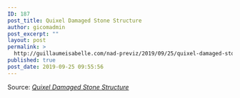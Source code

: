 ```yaml
---
ID: 187
post_title: Quixel Damaged Stone Structure
author: gicomadmin
post_excerpt: ""
layout: post
permalink: >
  http://guillaumeisabelle.com/nad-previz/2019/09/25/quixel-damaged-stone-structure/
published: true
post_date: 2019-09-25 09:55:56
---
```

Source: *[Quixel Damaged Stone Structure][1]*

<!-- wp:image {"id":190} --><figure class="wp-block-image">

<img src="http://guillaumeisabelle.com/nad-previz/wp-content/uploads/sites/19/2019/09/image-33-862x1024.png" alt="" class="wp-image-190" /></figure> <!-- /wp:image -->

 [1]: https://quixel.com/assets/sehwz